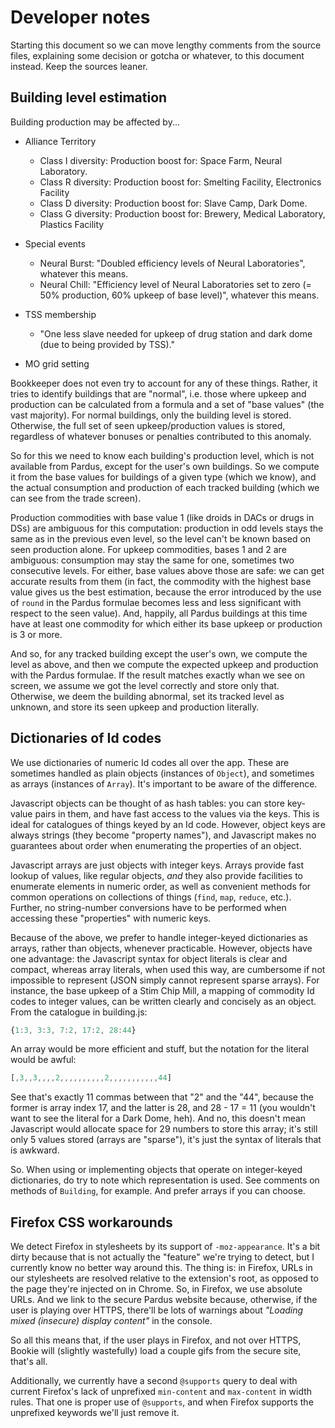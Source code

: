 # Developer notes

Starting this document so we can move lengthy comments from the source files,
explaining some decision or gotcha or whatever, to this document instead.  Keep
the sources leaner.

## Building level estimation

Building production may be affected by...

* Alliance Territory
    - Class I diversity: Production boost for: Space Farm, Neural Laboratory.
    - Class R diversity: Production boost for: Smelting Facility, Electronics
      Facility
    - Class D diversity: Production boost for: Slave Camp, Dark Dome.
    - Class G diversity: Production boost for: Brewery, Medical Laboratory,
      Plastics Facility

* Special events
    - Neural Burst: "Doubled efficiency levels of Neural Laboratories", whatever
      this means.
    - Neural Chill: "Efficiency level of Neural Laboratories set to zero (= 50%
      production, 60% upkeep of base level)", whatever this means.

* TSS membership
    - "One less slave needed for upkeep of drug station and dark dome (due to
      being provided by TSS)."

* MO grid setting

Bookkeeper does not even try to account for any of these things.  Rather, it
tries to identify buildings that are "normal", i.e. those where upkeep and
production can be calculated from a formula and a set of "base values" (the vast
majority).  For normal buildings, only the building level is stored.  Otherwise,
the full set of seen upkeep/production values is stored, regardless of whatever
bonuses or penalties contributed to this anomaly.

So for this we need to know each building's production level, which is not
available from Pardus, except for the user's own buildings.  So we compute it
from the base values for buildings of a given type (which we know), and the
actual consumption and production of each tracked building (which we can see
from the trade screen).

Production commodities with base value 1 (like droids in DACs or drugs in DSs)
are ambiguous for this computation: production in odd levels stays the same as
in the previous even level, so the level can't be known based on seen production
alone.  For upkeep commodities, bases 1 and 2 are ambiguous: consumption may
stay the same for one, sometimes two consecutive levels.  For either, base
values above those are safe: we can get accurate results from them (in fact, the
commodity with the highest base value gives us the best estimation, because the
error introduced by the use of `round` in the Pardus formulae becomes less and
less significant with respect to the seen value).  And, happily, all Pardus
buildings at this time have at least one commodity for which either its base
upkeep or production is 3 or more.

And so, for any tracked building except the user's own, we compute the level as
above, and then we compute the expected upkeep and production with the Pardus
formulae.  If the result matches exactly whan we see on screen, we assume we got
the level correctly and store only that.  Otherwise, we deem the building
abnormal, set its tracked level as unknown, and store its seen upkeep and
production literally.

## Dictionaries of Id codes

We use dictionaries of numeric Id codes all over the app.  These are sometimes
handled as plain objects (instances of `Object`), and sometimes as arrays
(instances of `Array`).  It's important to be aware of the difference.

Javascript objects can be thought of as hash tables: you can store key-value
pairs in them, and have fast access to the values via the keys.  This is ideal
for catalogues of things keyed by an Id code.  However, object keys are always
strings (they become "property names"), and Javascript makes no guarantees about
order when enumerating the properties of an object.

Javascript arrays are just objects with integer keys.  Arrays provide fast
lookup of values, like regular objects, _and_ they also provide facilities to
enumerate elements in numeric order, as well as convenient methods for common
operations on collections of things (`find`, `map`, `reduce`, etc.).  Further,
no string-number conversions have to be performed when accessing these
"properties" with numeric keys.

Because of the above, we prefer to handle integer-keyed dictionaries as arrays,
rather than objects, whenever practicable.  However, objects have one advantage:
the Javascript syntax for object literals is clear and compact, whereas array
literals, when used this way, are cumbersome if not impossible to represent
(JSON simply cannot represent sparse arrays).  For instance, the base upkeep of
a Stim Chip Mill, a mapping of commodity Id codes to integer values, can be
written clearly and concisely as an object.  From the catalogue in building.js:

```js
{1:3, 3:3, 7:2, 17:2, 28:44}
```

An array would be more efficient and stuff, but the notation for the literal
would be awful:

```js
[,3,,3,,,,2,,,,,,,,,,2,,,,,,,,,,,44]
```

See that's exactly 11 commas between that "2" and the "44", because the former
is array index 17, and the latter is 28, and 28 - 17 = 11 (you wouldn't want to
see the literal for a Dark Dome, heh).  And no, this doesn't mean Javascript
would allocate space for 29 numbers to store this array; it's still only 5
values stored (arrays are "sparse"), it's just the syntax of literals that is
awkward.

So.  When using or implementing objects that operate on integer-keyed
dictionaries, do try to note which representation is used.  See comments on
methods of `Building`, for example.  And prefer arrays if you can choose.

## Firefox CSS workarounds

We detect Firefox in stylesheets by its support of `-moz-appearance`.  It's a
bit dirty because that is not actually the "feature" we're trying to detect, but
I currently know no better way around this.  The thing is: in Firefox, URLs in
our stylesheets are resolved relative to the extension's root, as opposed to the
page they're injected on in Chrome.  So, in Firefox, we use absolute URLs.  And
we link to the secure Pardus website because, otherwise, if the user is playing
over HTTPS, there'll be lots of warnings about _"Loading mixed (insecure)
display content"_ in the console.

So all this means that, if the user plays in Firefox, and not over HTTPS, Bookie
will (slightly wastefully) load a couple gifs from the secure site, that's all.

Additionally, we currently have a second `@supports` query to deal with current
Firefox's lack of unprefixed `min-content` and `max-content` in width rules.
That one is proper use of `@supports`, and when Firefox supports the unprefixed
keywords we'll just remove it.
